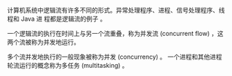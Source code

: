 计算机系统中逻辑流有许多不同的形式。异常处理程序、进程、信号处理程序、线程和 Java 进 程都是逻辑流的例子 。

一个逻辑流的执行在时间上与另一个流重叠，称为并发流 (concurrent flow) ，这两个流被称为并发地运行。

多个流并发地执行的一般现象被称为并发 (concurrency) 。 一个进程和其他进程轮流运行的概念称为多任务 (multitasking) 。
